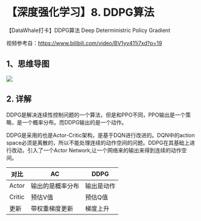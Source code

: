 # 【深度强化学习】8. DDPG算法

【DataWhale打卡】DDPG算法 Deep Deterministric Policy Gradient

视频参考自：https://www.bilibili.com/video/BV1yv411i7xd?p=19



## 1、思维导图

![](https://img-blog.csdnimg.cn/20201107105717989.png?x-oss-process=image/watermark,type_ZmFuZ3poZW5naGVpdGk,shadow_10,text_aHR0cHM6Ly9ibG9nLmNzZG4ubmV0L0REX1BQX0pK,size_16,color_FFFFFF,t_70#pic_center)

## 2. 详解

DDPG是解决连续性控制问题的一个算法，但是和PPO不同，PPO输出是一个策略，是一个概率分布。而DDPG输出的是一个动作。

DDPG是采用的也是Actor-Critic架构，是基于DQN进行改进的。DQN中的action space必须是离散的，所以不能处理连续的动作空间的问题。DDPG在其基础上进行改动，引入了一个Actor Network,让一个网络来的输出来得到连续的动作空间。

| 对比   | AC               | DDPG       |
| ------ | ---------------- | ---------- |
| Actor  | 输出的是概率分布 | 输出是动作 |
| Critic | 预估V值          | 预估Q值    |
| 更新   | 带权重梯度更新   | 梯度上升   |





